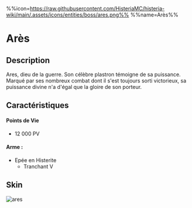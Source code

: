 %%icon=https://raw.githubusercontent.com/HisteriaMC/histeria-wiki/main/.assets/icons/entities/boss/ares.png%%
%%name=Arès%%
# Arès

## Description 
Ares, dieu de la guerre. Son célèbre plastron témoigne de sa puissance. Marqué par ses nombreux combat dont il s'est toujours sorti victorieux, sa puissance divine n'a d'égal que la gloire de son porteur.

## Caractéristiques

#### __Points de Vie__
+ 12 000 PV

#### __Arme :__
+ Epée en Histerite 
  - Tranchant V
  
## Skin

![ares](https://raw.githubusercontent.com/HisteriaMC/histeria-wiki/main/.assets/entities/boss/ares.png)


